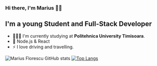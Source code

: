 ### Hi there, I'm Marius 👋🏼

## I'm a young Student and Full-Stack Developer
- 👨🏽‍🎓 I'm currently studying at <b>Politehnica University Timisoara</b>.
- 🚀 Node.js & React
- ⚡️ I love driving and travelling.

![Marius Florescu GitHub stats](https://github-readme-stats.vercel.app/api?username=mariusflorescu&count_private=true)
[![Top Langs](https://github-readme-stats.vercel.app/api/top-langs/?username=mariusflorescu&layout=compact)](https://github.com/mariusflorescu)
